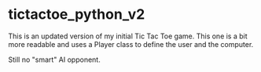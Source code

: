 # tictactoe_python_v2

This is an updated version of my initial Tic Tac Toe game. This one is a bit more readable and uses a Player class to define the user and the computer.

Still no "smart" AI opponent.
